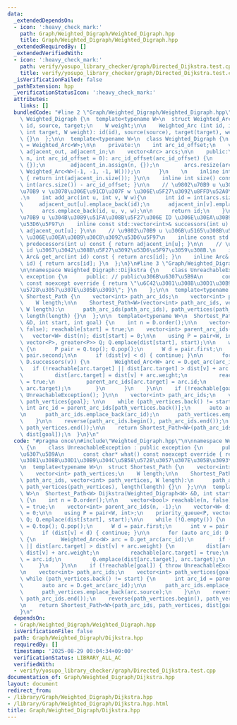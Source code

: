 ```yaml
---
data:
  _extendedDependsOn:
  - icon: ':heavy_check_mark:'
    path: Graph/Weighted_Digraph/Weighted_Digraph.hpp
    title: Graph/Weighted_Digraph/Weighted_Digraph.hpp
  _extendedRequiredBy: []
  _extendedVerifiedWith:
  - icon: ':heavy_check_mark:'
    path: verify/yosupo_library_checker/graph/Directed_Dijkstra.test.cpp
    title: verify/yosupo_library_checker/graph/Directed_Dijkstra.test.cpp
  _isVerificationFailed: false
  _pathExtension: hpp
  _verificationStatusIcon: ':heavy_check_mark:'
  attributes:
    links: []
  bundledCode: "#line 2 \"Graph/Weighted_Digraph/Weighted_Digraph.hpp\"\n\nnamespace\
    \ Weighted_Digraph {\n  template<typename W>\n  struct Weighted_Arc {\n    int\
    \ id, source, target;\n    W weight;\n\n    Weighted_Arc (int id, int source,\
    \ int target, W weight): id(id), source(source), target(target), weight(weight)\
    \ {}\n  };\n\n  template<typename W>\n  class Weighted_Digraph {\n    using Arc\
    \ = Weighted_Arc<W>;\n\n    private:\n    int arc_id_offset;\n    vector<vector<int>>\
    \ adjacent_out, adjacent_in;\n    vector<Arc> arcs;\n\n    public:\n    Weighted_Digraph(int\
    \ n, int arc_id_offset = 0): arc_id_offset(arc_id_offset) {\n        adjacent_out.assign(n,\
    \ {});\n        adjacent_in.assign(n, {});\n        arcs.resize(arc_id_offset,\
    \ Weighted_Arc<W>(-1, -1, -1, W()));\n      }\n    \n    inline int order() const\
    \ { return int(adjacent_in.size()); }\n\n    inline int size() const { return\
    \ int(arcs.size()) - arc_id_offset; }\n\n    // \u9802\u70B9 u \u304B\u3089\u9802\
    \u70B9 v \u3078\u306E\u91CD\u307F w \u306E\u5F27\u3092\u8FFD\u52A0\u3059\u308B\
    .\n    int add_arc(int u, int v, W w){\n      int id = int(arcs.size());\n\n \
    \     adjacent_out[u].emplace_back(id);\n      adjacent_in[v].emplace_back(id);\n\
    \      arcs.emplace_back(id, u, v, w);\n\n      return id;\n    }\n\n    // \u9802\
    \u70B9 u \u304B\u3089\u51FA\u308B\u5F27\u306E ID \u306E\u30EA\u30B9\u30C8\u3092\
    \u53D6\u5F97\n    inline const std::vector<int>& successors(int u) const { return\
    \ adjacent_out[u]; }\n\n    // \u9802\u70B9 u \u306B\u5165\u308B\u5F27\u306E ID\
    \ \u306E\u30EA\u30B9\u30C8\u3092\u53D6\u5F97\n    inline const std::vector<int>&\
    \ predecessors(int u) const { return adjacent_in[u]; }\n\n    // \u5F27 ID \u304C\
    \ id \u3067\u3042\u308B\u5F27\u3092\u53D6\u5F97\u3059\u308B.\n    inline const\
    \ Arc& get_arc(int id) const { return arcs[id]; }\n    inline Arc& get_arc(int\
    \ id) { return arcs[id]; }\n  };\n}\n#line 3 \"Graph/Weighted_Digraph/Dijkstra.hpp\"\
    \n\nnamespace Weighted_Digraph::Dijkstra {\n    class UnreachableException : public\
    \ exception {\n      public: // public\u306B\u6307\u5B9A\n      const char* what()\
    \ const noexcept override { return \"\u6C42\u3081\u308B\u30D1\u30B9\u304C\u5B58\
    \u5728\u3057\u307E\u305B\u3093\"; }\n    };\n\n  template<typename W>\n  struct\
    \ Shortest_Path {\n    vector<int> path_arc_ids;\n    vector<int> path_vertices;\n\
    \    W length;\n\n    Shortest_Path<W>(vector<int> path_arc_ids, vector<int> path_vertices,\
    \ W length):\n      path_arc_ids(path_arc_ids), path_vertices(path_vertices),\
    \ length(length) {}\n  };\n\n  template<typename W>\n  Shortest_Path<W> Dijkstra(Weighted_Digraph<W>\
    \ &D, int start, int goal) {\n    int n = D.order();\n\n    vector<bool> reachable(n,\
    \ false); reachable[start] = true;\n    vector<int> parent_arc_ids(n, -1);\n \
    \   vector<W> dist(n); dist[start] = 0;\n\n    using P = pair<W, int>;\n    priority_queue<P,\
    \ vector<P>, greater<P>> Q; Q.emplace(dist[start], start);\n\n    while (!Q.empty())\
    \ {\n      P pair = Q.top(); Q.pop();\n      W d = pair.first;\n      int v =\
    \ pair.second;\n\n      if (dist[v] < d) { continue; }\n\n      for (auto arc_id:\
    \ D.successors(v)) {\n        Weighted_Arc<W> arc = D.get_arc(arc_id);\n     \
    \   if (!reachable[arc.target] || dist[arc.target] > dist[v] + arc.weight) {\n\
    \          dist[arc.target] = dist[v] + arc.weight;\n          reachable[arc.target]\
    \ = true;\n          parent_arc_ids[arc.target] = arc.id;\n          Q.emplace(dist[arc.target],\
    \ arc.target);\n        }\n      }\n    }\n\n    if (!reachable[goal]) { throw\
    \ UnreachableException(); }\n\n    vector<int> path_arc_ids;\n    vector<int>\
    \ path_vertices{goal}; \n\n    while (path_vertices.back() != start) {\n     \
    \ int arc_id = parent_arc_ids[path_vertices.back()];\n      auto arc = D.get_arc(arc_id);\n\
    \n      path_arc_ids.emplace_back(arc_id);\n      path_vertices.emplace_back(arc.source);\n\
    \    }\n\n    reverse(path_arc_ids.begin(), path_arc_ids.end());\n    reverse(path_vertices.begin(),\
    \ path_vertices.end());\n\n    return Shortest_Path<W>(path_arc_ids, path_vertices,\
    \ dist[goal]);\n  }\n}\n"
  code: "#pragma once\n#include\"Weighted_Digraph.hpp\"\n\nnamespace Weighted_Digraph::Dijkstra\
    \ {\n    class UnreachableException : public exception {\n      public: // public\u306B\
    \u6307\u5B9A\n      const char* what() const noexcept override { return \"\u6C42\
    \u3081\u308B\u30D1\u30B9\u304C\u5B58\u5728\u3057\u307E\u305B\u3093\"; }\n    };\n\
    \n  template<typename W>\n  struct Shortest_Path {\n    vector<int> path_arc_ids;\n\
    \    vector<int> path_vertices;\n    W length;\n\n    Shortest_Path<W>(vector<int>\
    \ path_arc_ids, vector<int> path_vertices, W length):\n      path_arc_ids(path_arc_ids),\
    \ path_vertices(path_vertices), length(length) {}\n  };\n\n  template<typename\
    \ W>\n  Shortest_Path<W> Dijkstra(Weighted_Digraph<W> &D, int start, int goal)\
    \ {\n    int n = D.order();\n\n    vector<bool> reachable(n, false); reachable[start]\
    \ = true;\n    vector<int> parent_arc_ids(n, -1);\n    vector<W> dist(n); dist[start]\
    \ = 0;\n\n    using P = pair<W, int>;\n    priority_queue<P, vector<P>, greater<P>>\
    \ Q; Q.emplace(dist[start], start);\n\n    while (!Q.empty()) {\n      P pair\
    \ = Q.top(); Q.pop();\n      W d = pair.first;\n      int v = pair.second;\n\n\
    \      if (dist[v] < d) { continue; }\n\n      for (auto arc_id: D.successors(v))\
    \ {\n        Weighted_Arc<W> arc = D.get_arc(arc_id);\n        if (!reachable[arc.target]\
    \ || dist[arc.target] > dist[v] + arc.weight) {\n          dist[arc.target] =\
    \ dist[v] + arc.weight;\n          reachable[arc.target] = true;\n          parent_arc_ids[arc.target]\
    \ = arc.id;\n          Q.emplace(dist[arc.target], arc.target);\n        }\n \
    \     }\n    }\n\n    if (!reachable[goal]) { throw UnreachableException(); }\n\
    \n    vector<int> path_arc_ids;\n    vector<int> path_vertices{goal}; \n\n   \
    \ while (path_vertices.back() != start) {\n      int arc_id = parent_arc_ids[path_vertices.back()];\n\
    \      auto arc = D.get_arc(arc_id);\n\n      path_arc_ids.emplace_back(arc_id);\n\
    \      path_vertices.emplace_back(arc.source);\n    }\n\n    reverse(path_arc_ids.begin(),\
    \ path_arc_ids.end());\n    reverse(path_vertices.begin(), path_vertices.end());\n\
    \n    return Shortest_Path<W>(path_arc_ids, path_vertices, dist[goal]);\n  }\n\
    }\n"
  dependsOn:
  - Graph/Weighted_Digraph/Weighted_Digraph.hpp
  isVerificationFile: false
  path: Graph/Weighted_Digraph/Dijkstra.hpp
  requiredBy: []
  timestamp: '2025-08-29 00:04:34+09:00'
  verificationStatus: LIBRARY_ALL_AC
  verifiedWith:
  - verify/yosupo_library_checker/graph/Directed_Dijkstra.test.cpp
documentation_of: Graph/Weighted_Digraph/Dijkstra.hpp
layout: document
redirect_from:
- /library/Graph/Weighted_Digraph/Dijkstra.hpp
- /library/Graph/Weighted_Digraph/Dijkstra.hpp.html
title: Graph/Weighted_Digraph/Dijkstra.hpp
---
```


